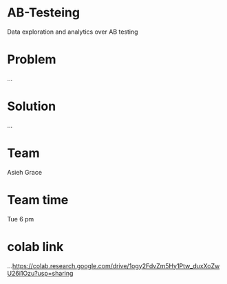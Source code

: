 # AB-Testeing
Data exploration and analytics over AB testing 
# Problem
...
# Solution
...
# Team
Asieh 
Grace
# Team time 
Tue 6 pm
# colab link
...https://colab.research.google.com/drive/1ogy2FdvZm5Hy1Ptw_duxXoZwU26i1Ozu?usp=sharing
